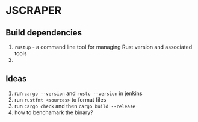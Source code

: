 # JSCRAPER


## Build dependencies
1. `rustup` - a command line tool for managing Rust version and associated tools
2. 

## Ideas
1. run `cargo --version` and `rustc --version` in jenkins
2. run `rustfmt <sources>` to format files
3. run `cargo check` and then `cargo build --release`
4. how to benchamark the binary?